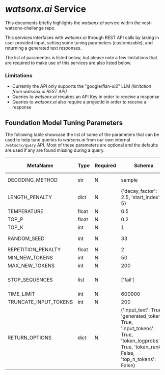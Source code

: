 # _watsonx.ai_ Service

This documents briefly highlights the _watsonx.ai_ service within the vest-watsonx-challenge repo.

This services interfaces with _watsonx.ai_ through REST API calls by taking in user provided input, setting some tuning parameters (customizable), and returning a generated text responses.

The list of paramentes is listed below, but please note a few limitations that are required to make use of this services are also listed below.

### Limitations 
- Currently the API only supports the "google/flan-ul2" LLM _(limitation from watsonx.ai REST API)_
- Queries to _watsonx.ai_ requires an API Key in order to receive a response
- Queries to _watsonx.ai_ also require a projectId in order to receive a response

## Foundation Model Tuning Parameters

The following table showcase the list of some of the parameters that can be used to help tune queries to _watsonx.ai_ from our own internal `/watsonx/query` API.
Most of these parameters are optional and the defaults are used if any are found missing during a query.

| MetaName              | Type  | Required | Schema                                                                                                                                    | Range of Value                                |
| --------------------- | ----- | -------- | ----------------------------------------------------------------------------------------------------------------------------------------- | --------------------------------------------- |
| DECODING_METHOD       | str   | N        | sample                                                                                                                                    | Greedy or Sample                              |
| LENGTH_PENALTY        | dict  | N        | {'decay_factor': 2.5, 'start_index': 5}                                                                                                   | -                                             |
| TEMPERATURE           | float | N        | 0.5                                                                                                                                       | 0 to 2.0                                      |
| TOP_P                 | float | N        | 0.2                                                                                                                                       | 0 to 1.0                                      |
| TOP_K                 | int   | N        | 1                                                                                                                                         | 1 to 100                                      |
| RANDOM_SEED           | int   | N        | 33                                                                                                                                        | 1 to 4,294,967,295                            |
| REPETITION_PENALTY    | float | N        | 2                                                                                                                                         | 1.0 to 2.0                                    |
| MIN_NEW_TOKENS        | int   | N        | 50                                                                                                                                        | 1 to 1024                                     |
| MAX_NEW_TOKENS        | int   | N        | 200                                                                                                                                       | 1 to 1024                                     |
| STOP_SEQUENCES        | list  | N        | ['fail']                                                                                                                                  | 0 to 6 strings, each no longer than 40 tokens |
| TIME_LIMIT            | int   | N        | 600000                                                                                                                                    | -                                             |
| TRUNCATE_INPUT_TOKENS | int   | N        | 200                                                                                                                                       | -                                             |
| RETURN_OPTIONS        | dict  | N        | {'input_text': True, 'generated_tokens': True, 'input_tokens': True, 'token_logprobs': True, 'token_ranks': False, 'top_n_tokens': False} | _                                             |
